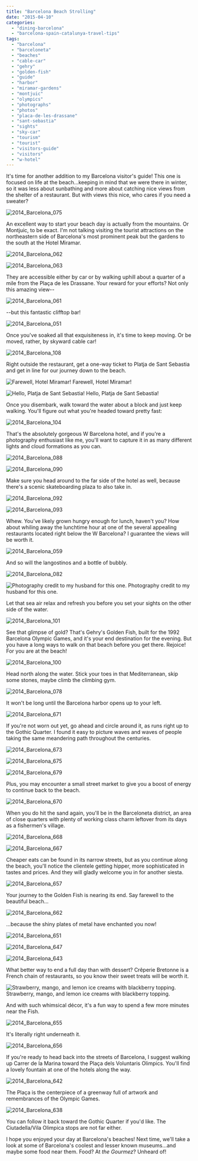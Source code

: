 ```yaml
---
title: "Barcelona Beach Strolling"
date: "2015-04-10"
categories:
  - "dining-barcelona"
  - "barcelona-spain-catalunya-travel-tips"
tags:
  - "barcelona"
  - "barceloneta"
  - "beaches"
  - "cable-car"
  - "gehry"
  - "golden-fish"
  - "guide"
  - "harbor"
  - "miramar-gardens"
  - "montjuic"
  - "olympics"
  - "photographs"
  - "photos"
  - "placa-de-les-drassane"
  - "sant-sebastia"
  - "sights"
  - "sky-car"
  - "tourism"
  - "tourist"
  - "visitors-guide"
  - "visitors"
  - "w-hotel"
---
```


It's time for another addition to my Barcelona visitor's guide! This one is focused on life at the beach…keeping in mind that we were there in winter, so it was less about sunbathing and more about catching nice views from the shelter of a restaurant. But with views this nice, who cares if you need a sweater?

![2014_Barcelona_075](http://s3.amazonaws.com/thegourmez-wpmedia/2015/04/2014_Barcelona_075-500x333.jpg)

An excellent way to start your beach day is actually from the mountains. Or Montjuic, to be exact. I'm not talking visiting the tourist attractions on the northeastern side of Barcelona's most prominent peak but the gardens to the south at the Hotel Miramar.

![2014_Barcelona_062](http://s3.amazonaws.com/thegourmez-wpmedia/2015/04/2014_Barcelona_062-500x343.jpg)

![2014_Barcelona_063](http://s3.amazonaws.com/thegourmez-wpmedia/2015/04/2014_Barcelona_063-500x333.jpg)

They are accessible either by car or by walking uphill about a quarter of a mile from the Plaça de les Drassane. Your reward for your efforts? Not only this amazing view--

![2014_Barcelona_061](http://s3.amazonaws.com/thegourmez-wpmedia/2015/04/2014_Barcelona_061-500x184.jpg)

\--but this fantastic clifftop bar!

![2014_Barcelona_051](http://s3.amazonaws.com/thegourmez-wpmedia/2015/04/2014_Barcelona_051-500x333.jpg)

Once you've soaked all that exquisiteness in, it's time to keep moving. Or be moved, rather, by skyward cable car!

![2014_Barcelona_108](http://s3.amazonaws.com/thegourmez-wpmedia/2015/04/2014_Barcelona_108-500x333.jpg)

Right outside the restaurant, get a one-way ticket to Platja de Sant Sebastia and get in line for our journey down to the beach.




<div class="caption">

![Farewell, Hotel Miramar!](http://s3.amazonaws.com/thegourmez-wpmedia/2015/04/2014_Barcelona_106-333x500.jpg) Farewell, Hotel Miramar!</div>





<div class="caption">

![Hello, Platja de Sant Sebastia!](http://s3.amazonaws.com/thegourmez-wpmedia/2015/04/2014_Barcelona_076-500x333.jpg) Hello, Platja de Sant Sebastia!</div>


Once you disembark, walk toward the water about a block and just keep walking. You'll figure out what you're headed toward pretty fast:

![2014_Barcelona_104](http://s3.amazonaws.com/thegourmez-wpmedia/2015/04/2014_Barcelona_104-500x333.jpg)

That's the absolutely gorgeous W Barcelona hotel, and if you're a photography enthusiast like me, you'll want to capture it in as many different lights and cloud formations as you can.

![2014_Barcelona_088](http://s3.amazonaws.com/thegourmez-wpmedia/2015/04/2014_Barcelona_088-500x392.jpg)

![2014_Barcelona_090](http://s3.amazonaws.com/thegourmez-wpmedia/2015/04/2014_Barcelona_090-500x333.jpg)

Make sure you head around to the far side of the hotel as well, because there's a scenic skateboarding plaza to also take in.

![2014_Barcelona_092](http://s3.amazonaws.com/thegourmez-wpmedia/2015/04/2014_Barcelona_092-369x500.jpg)

![2014_Barcelona_093](http://s3.amazonaws.com/thegourmez-wpmedia/2015/04/2014_Barcelona_093-500x333.jpg)

Whew. You've likely grown hungry enough for lunch, haven't you? How about whiling away the lunchtime hour at one of the several appealing restaurants located right below the W Barcelona? I guarantee the views will be worth it.

![2014_Barcelona_059](http://s3.amazonaws.com/thegourmez-wpmedia/2015/04/2014_Barcelona_059-500x154.jpg)

And so will the langostinos and a bottle of bubbly.

![2014_Barcelona_082](http://s3.amazonaws.com/thegourmez-wpmedia/2015/04/2014_Barcelona_082-500x235.jpg)




<div class="caption">

![Photography credit to my husband for this one.](http://s3.amazonaws.com/thegourmez-wpmedia/2015/04/becca-barcelona-500x309.jpg) Photography credit to my husband for this one.</div>


Let that sea air relax and refresh you before you set your sights on the other side of the water.

![2014_Barcelona_101](http://s3.amazonaws.com/thegourmez-wpmedia/2015/04/2014_Barcelona_1011-500x333.jpg)

See that glimpse of gold? That's Gehry's Golden Fish, built for the 1992 Barcelona Olympic Games, and it's your end destination for the evening. But you have a long ways to walk on that beach before you get there. Rejoice! For you are at the beach!

![2014_Barcelona_100](http://s3.amazonaws.com/thegourmez-wpmedia/2015/04/2014_Barcelona_100-500x333.jpg)

Head north along the water. Stick your toes in that Mediterranean, skip some stones, maybe climb the climbing gym.

![2014_Barcelona_078](http://s3.amazonaws.com/thegourmez-wpmedia/2015/04/2014_Barcelona_078-500x339.jpg)

It won't be long until the Barcelona harbor opens up to your left.

![2014_Barcelona_671](http://s3.amazonaws.com/thegourmez-wpmedia/2015/04/2014_Barcelona_671-500x135.jpg)

If you're not worn out yet, go ahead and circle around it, as runs right up to the Gothic Quarter. I found it easy to picture waves and waves of people taking the same meandering path throughout the centuries.

![2014_Barcelona_673](http://s3.amazonaws.com/thegourmez-wpmedia/2015/04/2014_Barcelona_673-500x377.jpg)

![2014_Barcelona_675](http://s3.amazonaws.com/thegourmez-wpmedia/2015/04/2014_Barcelona_675-500x434.jpg)

![2014_Barcelona_679](http://s3.amazonaws.com/thegourmez-wpmedia/2015/04/2014_Barcelona_679-500x333.jpg)

Plus, you may encounter a small street market to give you a boost of energy to continue back to the beach.

![2014_Barcelona_670](http://s3.amazonaws.com/thegourmez-wpmedia/2015/04/2014_Barcelona_670-500x333.jpg)

When you do hit the sand again, you'll be in the Barceloneta district, an area of close quarters with plenty of working class charm leftover from its days as a fishermen's village.

![2014_Barcelona_668](http://s3.amazonaws.com/thegourmez-wpmedia/2015/04/2014_Barcelona_668-333x500.jpg)

![2014_Barcelona_667](http://s3.amazonaws.com/thegourmez-wpmedia/2015/04/2014_Barcelona_667-500x333.jpg)

Cheaper eats can be found in its narrow streets, but as you continue along the beach, you'll notice the clientele getting hipper, more sophisticated in tastes and prices. And they will gladly welcome you in for another siesta.

![2014_Barcelona_657](http://s3.amazonaws.com/thegourmez-wpmedia/2015/04/2014_Barcelona_657-500x333.jpg)

Your journey to the Golden Fish is nearing its end. Say farewell to the beautiful beach...

![2014_Barcelona_662](http://s3.amazonaws.com/thegourmez-wpmedia/2015/04/2014_Barcelona_662-500x333.jpg)

…because the shiny plates of metal have enchanted you now!

![2014_Barcelona_651](http://s3.amazonaws.com/thegourmez-wpmedia/2015/04/2014_Barcelona_651-500x235.jpg)

![2014_Barcelona_647](http://s3.amazonaws.com/thegourmez-wpmedia/2015/04/2014_Barcelona_647-500x333.jpg)

![2014_Barcelona_643](http://s3.amazonaws.com/thegourmez-wpmedia/2015/04/2014_Barcelona_643-500x333.jpg)

What better way to end a full day than with dessert? Crêperie Bretonne is a French chain of restaurants, so you know their sweet treats will be worth it.




<div class="caption">

![Strawberry, mango, and lemon ice creams with blackberry topping.](http://s3.amazonaws.com/thegourmez-wpmedia/2015/04/2014_Barcelona_654-333x500.jpg) Strawberry, mango, and lemon ice creams with blackberry topping.</div>


And with such whimsical décor, it's a fun way to spend a few more minutes near the Fish.

![2014_Barcelona_655](http://s3.amazonaws.com/thegourmez-wpmedia/2015/04/2014_Barcelona_655-500x333.jpg)

It's literally right underneath it.

![2014_Barcelona_656](http://s3.amazonaws.com/thegourmez-wpmedia/2015/04/2014_Barcelona_656-333x500.jpg)

If you're ready to head back into the streets of Barcelona, I suggest walking up Carrer de la Marina toward the Plaça dels Voluntaris Olimpics. You'll find a lovely fountain at one of the hotels along the way.

![2014_Barcelona_642](http://s3.amazonaws.com/thegourmez-wpmedia/2015/04/2014_Barcelona_642-500x333.jpg)

The Plaça is the centerpiece of a greenway full of artwork and remembrances of the Olympic Games.

![2014_Barcelona_638](http://s3.amazonaws.com/thegourmez-wpmedia/2015/04/2014_Barcelona_638-333x500.jpg)

You can follow it back toward the Gothic Quarter if you'd like. The Ciutadella/Vila Olimpica stops are not far either.

I hope you enjoyed your day at Barcelona's beaches! Next time, we'll take a look at some of Barcelona's coolest and lesser known museums…and maybe some food near them. Food? At _the Gourmez_? Unheard of!
